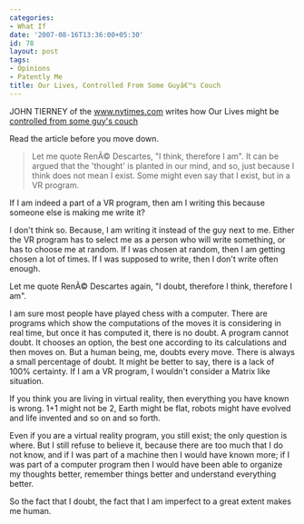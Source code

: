 ```yaml
---
categories:
- What If
date: '2007-08-16T13:36:00+05:30'
id: 78
layout: post
tags:
- Opinions
- Patently Me
title: Our Lives, Controlled From Some Guyâ€™s Couch
---
```


JOHN TIERNEY of the www.nytimes.com writes how Our Lives might be [controlled from some guy's couch](http://www.nytimes.com/2007/08/14/science/14tier.html)

Read the article before you move down.


>Let me quote RenÃ© Descartes, "I think, therefore I am". It can be argued that the 'thought' is planted in our mind, and so, just because I think does not mean I exist. Some might even say that I exist, but in a VR program.

If I am indeed a part of a VR program, then am I writing this because someone else is making me write it?

I don't think so. Because, I am writing it instead of the guy next to me. Either the VR program has to select me as a person who will write something, or has to choose me at random. If I was chosen at random, then I am getting chosen a lot of times. If I was supposed to write, then I don't write often enough.

Let me quote RenÃ© Descartes again, "I doubt, therefore I think, therefore I am".

I am sure most people have played chess with a computer. There are programs which show the computations of the moves it is considering in real time, but once it has computed it, there is no doubt. A program cannot doubt. It chooses an option, the best one according to its calculations and then moves on. But a human being, me, doubts every move. There is always a small percentage of doubt. It might be better to say, there is a lack of 100% certainty. If I am a VR program, I wouldn't consider a Matrix like situation.

If you think you are living in virtual reality, then everything you have known is wrong. 1+1 might not be 2, Earth might be flat, robots might have evolved and life invented and so on and so forth.

Even if you are a virtual reality program, you still exist; the only question is where. But I still refuse to believe it, because there are too much that I do not know, and if I was part of a machine then I would have known more; if I was part of a computer program then I would have been able to organize my thoughts better, remember things better and understand everything better.

So the fact that I doubt, the fact that I am imperfect to a great extent makes me human.
